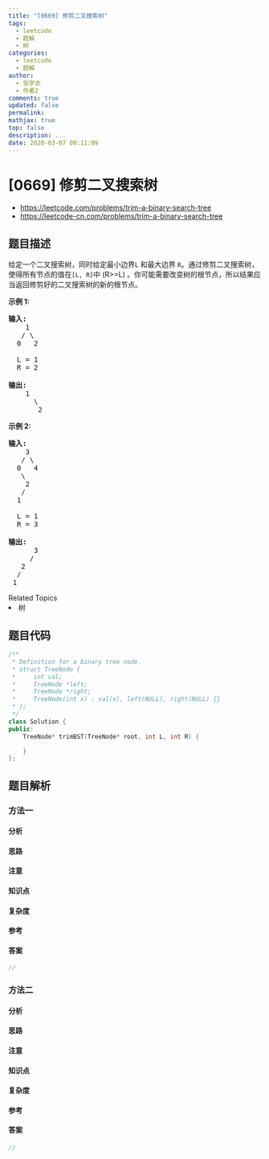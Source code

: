 ```yaml
---
title: "[0669] 修剪二叉搜索树"
tags:
  - leetcode
  - 题解
  - 树
categories:
  - leetcode
  - 题解
author:
  - 张学志
  - 作者2
comments: true
updated: false
permalink:
mathjax: true
top: false
description: ...
date: 2020-03-07 00:11:09
---
```



# [0669] 修剪二叉搜索树
* https://leetcode.com/problems/trim-a-binary-search-tree
* https://leetcode-cn.com/problems/trim-a-binary-search-tree


## 题目描述

<p>给定一个二叉搜索树，同时给定最小边界<code>L</code>&nbsp;和最大边界&nbsp;<code>R</code>。通过修剪二叉搜索树，使得所有节点的值在<code>[L, R]</code>中 (R&gt;=L) 。你可能需要改变树的根节点，所以结果应当返回修剪好的二叉搜索树的新的根节点。</p>

<p><strong>示例 1:</strong></p>

<pre>
<strong>输入:</strong> 
    1
   / \
  0   2

  L = 1
  R = 2

<strong>输出:</strong> 
    1
      \
       2
</pre>

<p><strong>示例 2:</strong></p>

<pre>
<strong>输入:</strong> 
    3
   / \
  0   4
   \
    2
   /
  1

  L = 1
  R = 3

<strong>输出:</strong> 
      3
     / 
   2   
  /
 1
</pre>
<div><div>Related Topics</div><div><li>树</li></div></div>


## 题目代码

```cpp
/**
 * Definition for a binary tree node.
 * struct TreeNode {
 *     int val;
 *     TreeNode *left;
 *     TreeNode *right;
 *     TreeNode(int x) : val(x), left(NULL), right(NULL) {}
 * };
 */
class Solution {
public:
    TreeNode* trimBST(TreeNode* root, int L, int R) {

    }
};
```


## 题目解析


### 方法一

#### 分析

#### 思路

#### 注意

#### 知识点

#### 复杂度

#### 参考

#### 答案

```cpp
//
```


### 方法二

#### 分析

#### 思路

#### 注意

#### 知识点

#### 复杂度

#### 参考

#### 答案

```cpp
//
```


